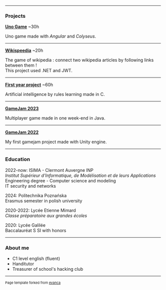 
---

### Projects 

**[Uno Game](/projects/isima/uno_game/uno.md)**  ~30h

Uno game made with *Angular* and *Colyseus*.

---
**[Wikispeedia](/projects/isima/wikispeedia/wikispeedia.md)**  ~20h

The game of wikipedia : connect two wikipedia articles by following links between them !\
This project used .NET and JWT.

---
**[First year project](/projects/isima/zz1/zz1.md)** ~60h

Artificial intelligence by rules learning made in C.

---
**[GameJam 2023](/projects/gamejam/isima2023/isima2023.md)**

Multiplayer game made in one week-end in Java.

---
**[GameJam 2022](/projects/gamejam/isima2022/isima2022.md)**

My first gamejam project made with Unity engine.

---

### Education

2022-now: ISIMA - Clermont Auvergne INP\
*Institut Supérieur d’Informatique, de Modélisation et de leurs Applications*\
Engineering degree - Computer science and modeling\
IT security and networks

2024: Politechnika Poznańska\
Erasmus semester in polish university

2020-2022: Lycée Etienne Mimard\
*Classe préparatoire aux grandes écoles*

2020: Lycée Galilée\
Baccalauréat S SI with honors

---
### About me

- C1 level english (fluent)
- Handitutor
- Treasurer of school's hacking club



---
<p style="font-size:11px">Page template forked from <a href="https://github.com/evanca/quick-portfolio">evanca</a></p>
<!-- Remove above link if you don't want to attibute -->
